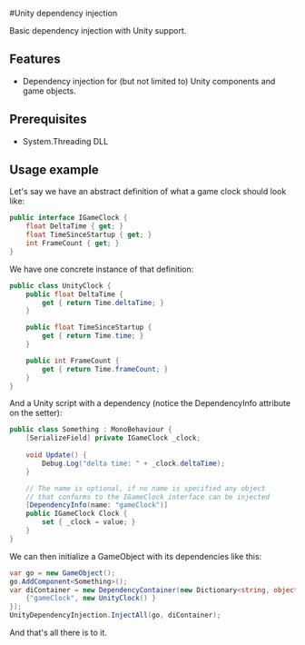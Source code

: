 #Unity dependency injection

Basic dependency injection with Unity support.

## Features

 - Dependency injection for (but not limited to) Unity components and game objects.

## Prerequisites

 - System.Threading DLL

## Usage example

Let's say we have an abstract definition of what a game clock should look like:

``` c#
public interface IGameClock {
    float DeltaTime { get; }
    float TimeSinceStartup { get; }
    int FrameCount { get; }
}
```

We have one concrete instance of that definition:

``` c#
public class UnityClock {
    public float DeltaTime {
        get { return Time.deltaTime; }
    }

    public float TimeSinceStartup {
        get { return Time.time; }
    }

    public int FrameCount {
        get { return Time.frameCount; }
    }
}
```

And a Unity script with a dependency (notice the DependencyInfo attribute on the setter):

``` c#
public class Something : MonoBehaviour {
    [SerializeField] private IGameClock _clock;
    
    void Update() {
        Debug.Log("delta time: " + _clock.deltaTime);
    } 

    // The name is optional, if no name is specified any object
    // that conforms to the IGameClock interface can be injected
    [DependencyInfo(name: "gameClock")]
    public IGameClock Clock {
        set { _clock = value; }
    }
}
```

We can then initialize a GameObject with its dependencies like this:

```c#
var go = new GameObject();
go.AddComponent<Something>();
var diContainer = new DependencyContainer(new Dictionary<string, object> {
    {"gameClock", new UnityClock() }    
});
UnityDependencyInjection.InjectAll(go, diContainer);
```

And that's all there is to it.

